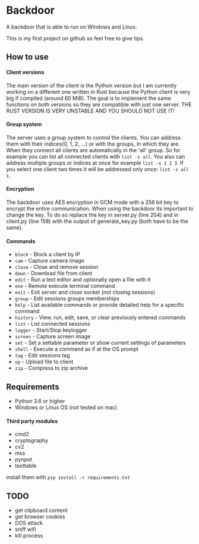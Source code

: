 # Backdoor
A backdoor that is able to run on Windows and Linux.

This is my first project on github so feel free to give tips.

## How to use
#### Client versions
The main version of the client is the Python version but I am currently working on a different one written in Rust
because the Python client is very big if compiled (around 60 MiB). The goal is to implement the same functions on both versions so they are compatible with just one server. THE RUST VERSION IS VERY UNSTABLE AND YOU SHOULD NOT USE IT!

#### Group system
The server uses a group system to control the clients. You can address them with their indices(0, 1, 2, ...) or with the
groups, in which they are. When they connect all clients are automatically in the 'all' group. So for example you can
list all connected clients with `list -s all`. You also can address multiple groups or indices at once for example
`list -s 1 2 3`. If you select one client two times it will be addressed only once: `list -s all 1`.

#### Encryption
The backdoor uses AES encryption in GCM mode with a 256 bit key to encrypt the entire communication.
When using the backdoor its important to change the key. To do so replace the key in server.py (line 204) and in
client.py (line 158) with the output of generate_key.py (both have to be the same).

#### Commands
- `block` - Block a client by IP
- `cam` - Capture camera image
- `close` - Close and remove session
- `down` - Download file from client
- `edit` - Run a text editor and optionally open a file with it
- `exe` - Remote execute terminal command
- `exit` - Exit server and close socket (not closing sessions)
- `group` - Edit sessions groups memberships
- `help` - List available commands or provide detailed help for a specific command
- `history` - View, run, edit, save, or clear previously entered commands
- `list` - List connected sessions
- `logger` - Start/Stop keylogger
- `screen` - Capture screen image
- `set` - Set a settable parameter or show current settings of parameters
- `shell` - Execute a command as if at the OS prompt
- `tag` - Edit sessions tag
- `up` - Upload file to client
- `zip` - Compress to zip archive

## Requirements
- Python 3.6 or higher
- Windows or Linux OS (not tested on mac)

#### Third party modules
- cmd2
- cryptography
- cv2
- mss
- pynput
- texttable

install them with `pip install -r requirements.txt`

## TODO
- get clipboard content
- get browser cookies
- DOS attack
- sniff wifi
- kill process

